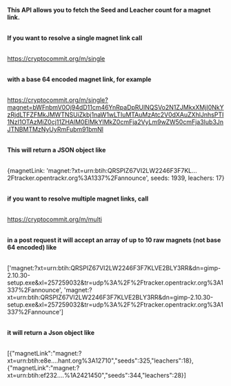 <strong>This API allows you to fetch the Seed and Leacher count for a magnet link. <br><br>

If you want to resolve a single magnet link call </strong> <br><br>

https://cryptocommit.org/m/single <br><br>

<strong> with a base 64 encoded magnet link, for example </strong><br><br>

https://cryptocommit.org/m/single?magnet=bWFnbmV0Oj94dD11cm46YnRpaDpRUlNQSVo2N1ZJMkxXMjI0NkYzRjdLTFZFMkJMWTNSUiZkbj1naW1wLTIuMTAuMzAtc2V0dXAuZXhlJnhsPTI1NzI1OTAzMiZ0cj11ZHAlM0ElMkYlMkZ0cmFja2VyLm9wZW50cmFja3Iub3JnJTNBMTMzNyUyRmFubm91bmNl <br><br>

<strong>This will return a JSON object like </strong> <br><br>

{magnetLink: 'magnet:?xt=urn:btih:QRSPIZ67VI2LW2246F3F7KL…2Ftracker.opentrackr.org%3A1337%2Fannounce', seeds: 1939, leachers: 17} <br><br>

<strong> if you want to resolve multiple magnet links, call </strong><br><br>

https://cryptocommit.org/m/multi <br><br>

<strong>in a post request it will accept an array of up to 10 raw magnets (not base 64 encoded) like </strong> <br><br>

['magnet:?xt=urn:btih:QRSPIZ67VI2LW2246F3F7KLVE2BLY3RR&dn=gimp-2.10.30-setup.exe&xl=257259032&tr=udp%3A%2F%2Ftracker.opentrackr.org%3A1337%2Fannounce', 'magnet:?xt=urn:btih:QRSPIZ67VI2LW2246F3F7KLVE2BLY3RR&dn=gimp-2.10.30-setup.exe&xl=257259032&tr=udp%3A%2F%2Ftracker.opentrackr.org%3A1337%2Fannounce'] <br><br>

<strong> it will return a Json object like </strong><br><br>

[{"magnetLink":"magnet:?xt=urn:btih:e8e....hant.org%3A12710","seeds":325,"leachers":18},{"magnetLink":"magnet:?xt=urn:btih:ef232....%1A2421450","seeds":344,"leachers":28}] <br><br>
